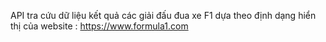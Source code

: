 API tra cứu dữ liệu kết quả các giải đấu đua xe F1 dựa theo định dạng hiển thị của website : https://www.formula1.com

